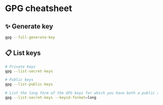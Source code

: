 # GPG cheatsheet

## :sparkles: Generate key

```bash
gpg --full-generate-key
```

## :clipboard: List keys

```bash
# Private keys
gpg --list-secret-keys

# Public keys
gpg --list-public-keys

# List the long form of the GPG keys for which you have both a public and private key.
gpg --list-secret-keys --keyid-format=long
```
